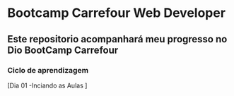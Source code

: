 # Bootcamp Carrefour Web Developer

## Este repositorio acompanhará meu progresso no Dio BootCamp Carrefour

### Ciclo de aprendizagem

[Dia 01 -Inciando as Aulas ]

